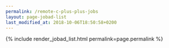 ```yaml
---
permalink: /remote-c-plus-plus-jobs
layout: page-jobad-list
last_modified_at: 2018-10-06T18:50:58+0200
---
```

{% include render_jobad_list.html permalink=page.permalink %}
